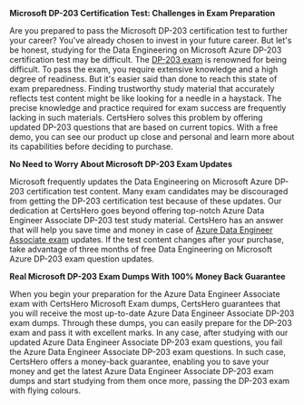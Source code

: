 **Microsoft DP-203 Certification Test: Challenges in Exam Preparation**

Are you prepared to pass the Microsoft DP-203 certification test to further your career? You've already chosen to invest in your future career. But let's be honest, studying for the Data Engineering on Microsoft Azure DP-203 certification test may be difficult. The [DP-203 exam]([url](https://www.certshero.com/microsoft/dp-203)) is renowned for being difficult. To pass the exam, you require extensive knowledge and a high degree of readiness. But it's easier said than done to reach this state of exam preparedness. Finding trustworthy study material that accurately reflects test content might be like looking for a needle in a haystack. The precise knowledge and practice required for exam success are frequently lacking in such materials. CertsHero solves this problem by offering updated DP-203 questions that are based on current topics. With a free demo, you can see our product up close and personal and learn more about its capabilities before deciding to purchase.

**No Need to Worry About Microsoft DP-203 Exam Updates**

Microsoft frequently updates the Data Engineering on Microsoft Azure DP-203 certification test content. Many exam candidates may be discouraged from getting the DP-203 certification test because of these updates. Our dedication at CertsHero goes beyond offering top-notch Azure Data Engineer Associate DP-203  test study material. CertsHero has an answer that will help you save time and money in case of [Azure Data Engineer Associate exam]([url](https://www.certshero.com/microsoft)) updates. If the test content changes after your purchase, take advantage of three months of free Data Engineering on Microsoft Azure DP-203 exam question updates.

**Real Microsoft DP-203 Exam Dumps With 100% Money Back Guarantee**

When you begin your preparation for the Azure Data Engineer Associate exam with CertsHero Microsoft Exam dumps, CertsHero guarantees that you will receive the most up-to-date Azure Data Engineer Associate DP-203 exam dumps. Through these dumps, you can easily prepare for the DP-203 exam and pass it with excellent marks. In any case, after studying with our updated Azure Data Engineer Associate DP-203 exam questions, you fail the Azure Data Engineer Associate DP-203 exam questions. In such case, CertsHero offers a money-back guarantee, enabling you to save your money and get the latest Azure Data Engineer Associate DP-203 exam dumps and start studying from them once more, passing the DP-203 exam with flying colours.

